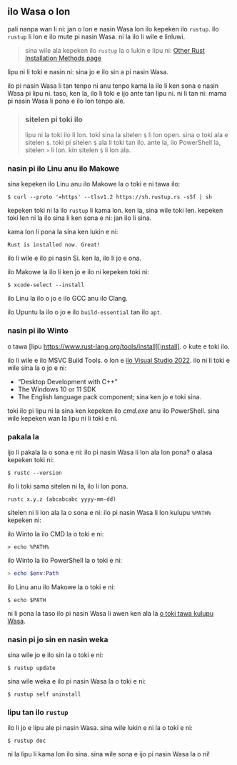 ## ilo Wasa o lon

pali nanpa wan li ni: jan o lon e nasin Wasa lon ilo kepeken ilo `rustup`. ilo `rustup` li lon e ilo mute pi nasin Wasa. ni la ilo li wile e linluwi. <!-- o toki ala e nimi linluwi-->

> sina wile ala kepeken ilo `rustup` la o lukin e lipu ni: [Other Rust Installation Methods page][otherinstall]

lipu ni li toki e nasin ni: sina jo e ilo sin a pi nasin Wasa.

ilo pi nasin Wasa li tan tenpo ni anu tenpo kama la ilo li ken sona e nasin Wasa pi lipu ni. taso, ken la, ilo li toki e ijo ante tan lipu ni. ni li tan ni: mama pi nasin Wasa li pona e ilo lon tenpo ale.

> ### sitelen pi toki ilo
>
> lipu ni la toki ilo li lon. toki sina la sitelen `$` li lon open. sina o toki ala e sitelen `$`. toki pi sitelen `$` ala li toki tan ilo. ante la, ilo PowerShell la, sitelen `>` li lon. kin sitelen `$` li lon ala.

### nasin pi ilo Linu anu ilo Makowe

sina kepeken ilo Linu anu ilo Makowe la o toki e ni tawa ilo:

```console
$ curl --proto '=https' --tlsv1.2 https://sh.rustup.rs -sSf | sh
```

kepeken toki ni la ilo `rustup` li kama lon. ken la, sina wile toki len. kepeken toki len ni la ilo sina li ken sona e ni: jan ilo li sina.

kama lon li pona la sina ken lukin e ni:

```text
Rust is installed now. Great!
```

ilo li wile e ilo pi nasin Si. ken la, ilo li jo e ona.

ilo Makowe la ilo li ken jo e ilo ni kepeken toki ni:

```console
$ xcode-select --install
```

ilo Linu la ilo o jo e ilo GCC anu ilo Clang.

ilo Upuntu la ilo o jo e ilo `build-essential` tan ilo `apt`.

### nasin pi ilo Winto

o tawa [lipu https://www.rust-lang.org/tools/install][install]. o kute e toki ilo.

ilo li wile e ilo MSVC Build Tools. o lon e [ilo Visual Studio 2022][visualstudio]. ilo ni li toki e wile sina la o jo e ni:

* “Desktop Development with C++”
* The Windows 10 or 11 SDK
* The English language pack component; sina ken jo e toki sina.

toki ilo pi lipu ni la sina ken kepeken ilo *cmd.exe* anu ilo PowerShell. sina wile kepeken wan la lipu ni li toki e ni.

### pakala la

ijo li pakala la o sona e ni: ilo pi nasin Wasa li lon ala lon pona? o alasa kepeken toki ni:

```console
$ rustc --version
```

ilo li toki sama sitelen ni la, ilo li lon pona.

```text
rustc x.y.z (abcabcabc yyyy-mm-dd)
```

sitelen ni li lon ala la o sona e ni: ilo pi nasin Wasa li lon kulupu `%PATH%` kepeken ni:

ilo Winto la ilo CMD la o toki e ni:

```console
> echo %PATH%
```

ilo Winto la ilo PowerShell la o toki e ni:

```powershell
> echo $env:Path
```

ilo Linu anu ilo Makowe la o toki e ni:

```console
$ echo $PATH
```

ni li pona la taso ilo pi nasin Wasa li awen ken ala la [o toki tawa kulupu Wasa][community].

### nasin pi jo sin en nasin weka

sina wile jo e ilo sin la o toki e ni:

```console
$ rustup update
```

sina wile weka e ilo pi nasin Wasa la o toki e ni:

```console
$ rustup self uninstall
```

### lipu tan ilo `rustup`

ilo li jo e lipu ale pi nasin Wasa. sina wile lukin e ni la o toki e ni:

```console
$ rustup doc
```

ni la lipu li kama lon ilo sina. sina wile sona e ijo pi nasin Wasa la o ni!

[otherinstall]: https://forge.rust-lang.org/infra/other-installation-methods.html
[install]: https://www.rust-lang.org/tools/install
[visualstudio]: https://visualstudio.microsoft.com/downloads/
[community]: https://www.rust-lang.org/community
